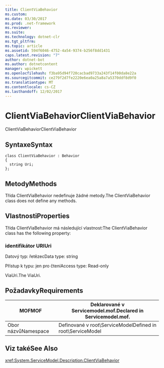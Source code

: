 ```yaml
---
title: ClientViaBehavior
ms.custom: 
ms.date: 03/30/2017
ms.prod: .net-framework
ms.reviewer: 
ms.suite: 
ms.technology: dotnet-clr
ms.tgt_pltfrm: 
ms.topic: article
ms.assetid: 594f6046-4752-4a54-9374-b256f8dd1431
caps.latest.revision: "7"
author: dotnet-bot
ms.author: dotnetcontent
manager: wpickett
ms.openlocfilehash: f3ba95d94f720cacbad9733a243f14f00da8e22a
ms.sourcegitcommit: ce279f2d7fe2220e6ea0a25a8a7a5370ddf8d9f0
ms.translationtype: MT
ms.contentlocale: cs-CZ
ms.lasthandoff: 12/02/2017
---
```

# <a name="clientviabehavior"></a><span data-ttu-id="d4996-102">ClientViaBehavior</span><span class="sxs-lookup"><span data-stu-id="d4996-102">ClientViaBehavior</span></span>
<span data-ttu-id="d4996-103">ClientViaBehavior</span><span class="sxs-lookup"><span data-stu-id="d4996-103">ClientViaBehavior</span></span>  
  
## <a name="syntax"></a><span data-ttu-id="d4996-104">Syntaxe</span><span class="sxs-lookup"><span data-stu-id="d4996-104">Syntax</span></span>  
  
```  
class ClientViaBehavior : Behavior  
{  
  string Uri;  
};  
```  
  
## <a name="methods"></a><span data-ttu-id="d4996-105">Metody</span><span class="sxs-lookup"><span data-stu-id="d4996-105">Methods</span></span>  
 <span data-ttu-id="d4996-106">Třída ClientViaBehavior nedefinuje žádné metody.</span><span class="sxs-lookup"><span data-stu-id="d4996-106">The ClientViaBehavior class does not define any methods.</span></span>  
  
## <a name="properties"></a><span data-ttu-id="d4996-107">Vlastnosti</span><span class="sxs-lookup"><span data-stu-id="d4996-107">Properties</span></span>  
 <span data-ttu-id="d4996-108">Třída ClientViaBehavior má následující vlastnost:</span><span class="sxs-lookup"><span data-stu-id="d4996-108">The ClientViaBehavior class has the following property:</span></span>  
  
### <a name="uri"></a><span data-ttu-id="d4996-109">identifikátor URI</span><span class="sxs-lookup"><span data-stu-id="d4996-109">Uri</span></span>  
 <span data-ttu-id="d4996-110">Datový typ: řetězec</span><span class="sxs-lookup"><span data-stu-id="d4996-110">Data type: string</span></span>  
  
 <span data-ttu-id="d4996-111">Přístup k typu: jen pro čtení</span><span class="sxs-lookup"><span data-stu-id="d4996-111">Access type: Read-only</span></span>  
  
 <span data-ttu-id="d4996-112">ViaUri.</span><span class="sxs-lookup"><span data-stu-id="d4996-112">The ViaUri.</span></span>  
  
## <a name="requirements"></a><span data-ttu-id="d4996-113">Požadavky</span><span class="sxs-lookup"><span data-stu-id="d4996-113">Requirements</span></span>  
  
|<span data-ttu-id="d4996-114">MOF</span><span class="sxs-lookup"><span data-stu-id="d4996-114">MOF</span></span>|<span data-ttu-id="d4996-115">Deklarované v Servicemodel.mof.</span><span class="sxs-lookup"><span data-stu-id="d4996-115">Declared in Servicemodel.mof.</span></span>|  
|---------|-----------------------------------|  
|<span data-ttu-id="d4996-116">Obor názvů</span><span class="sxs-lookup"><span data-stu-id="d4996-116">Namespace</span></span>|<span data-ttu-id="d4996-117">Definované v root\ServiceModel</span><span class="sxs-lookup"><span data-stu-id="d4996-117">Defined in root\ServiceModel</span></span>|  
  
## <a name="see-also"></a><span data-ttu-id="d4996-118">Viz také</span><span class="sxs-lookup"><span data-stu-id="d4996-118">See Also</span></span>  
 <xref:System.ServiceModel.Description.ClientViaBehavior>
